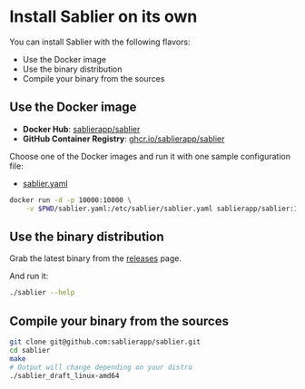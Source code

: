 # Install Sablier on its own

You can install Sablier with the following flavors:

- Use the Docker image
- Use the binary distribution
- Compile your binary from the sources

## Use the Docker image

- **Docker Hub**: [sablierapp/sablier](https://hub.docker.com/r/sablierapp/sablier)
- **GitHub Container Registry**: [ghcr.io/sablierapp/sablier](https://github.com/sablierapp/sablier/pkgs/container/sablier)
  
Choose one of the Docker images and run it with one sample configuration file:

- [sablier.yaml](https://raw.githubusercontent.com/sablierapp/sablier/main/sablier.sample.yaml)

```bash
docker run -d -p 10000:10000 \
    -v $PWD/sablier.yaml:/etc/sablier/sablier.yaml sablierapp/sablier:1.9.0
```

## Use the binary distribution

Grab the latest binary from the [releases](https://github.com/sablierapp/sablier/releases) page.

And run it:

```bash
./sablier --help
```

## Compile your binary from the sources

```bash
git clone git@github.com:sablierapp/sablier.git
cd sablier
make
# Output will change depending on your distro
./sablier_draft_linux-amd64
```
